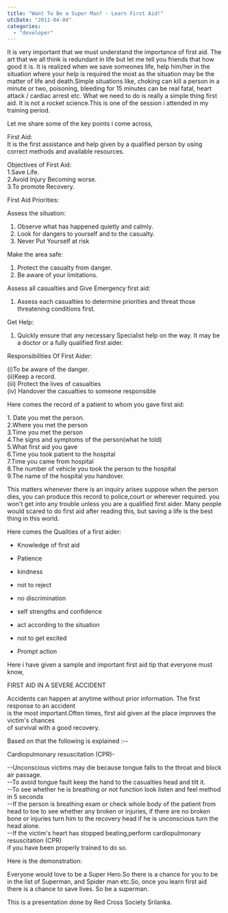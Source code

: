 ```yaml
---
title: "Want To Be a Super Man? - Learn First Aid!"
utcDate: "2011-04-04"
categories: 
  - "developer"
---
```


It is very important that we must understand the importance of first aid. The art that we all think is redundant in life but let me tell you friends that how good it is. It is realized when we save someones life, help him/her in the situation where your help is required the most as the situation may be the matter of life and death.Simple situations like, choking can kill a person in a minute or two, poisoning, bleeding for 15 minutes can be real fatal, heart attack / cardiac arrest etc. What we need to do is really a simple thing first aid. It is not a rocket science.This is one of the session i attended in my training period.  
  
Let me share some of the key points i come across,  
  
First Aid:  
It is the first assistance and help given by a qualified person by using correct methods and available resources.  
  
Objectives of First Aid:  
1.Save Life.  
2.Avoid Injury Becoming worse.  
3.To promote Recovery.  
  
First Aid Priorities:  
  
Assess the situation:  

1. Observe what has happened quietly and calmly.
2. Look for dangers to yourself and to the casualty.
3. Never Put Yourself at risk

Make the area safe:  

1. Protect the casualty from danger.
2. Be aware of your limitations.

Assess all casualties and Give Emergency first aid:  

1. Assess each casualties to determine priorities and threat those threatening conditions first.

Get Help:  

1. Quickly ensure that any necessary Specialist help on the way. It may be a doctor or a fully qualified first aider.

  
Responsibilities Of First Aider:  
  
(i)To be aware of the danger.  
(ii)Keep a record.  
(iii) Protect the lives of casualties  
(iv) Handover the casualties to someone responsible  
  
Here comes the record of a patient to whom you gave first aid:  
  
1\. Date you met the person.  
2.Where you met the person  
3.Time you met the person  
4.The signs and symptoms of the person(what he told)  
5.What first aid you gave  
6.Time you took patient to the hospital  
7.Time you came from hospital  
8.The number of vehicle you took the person to the hospital  
9.The name of the hospital you handover.  
  
This matters whenever there is an inquiry arises suppose when the person dies, you can produce this record to police,court or wherever required. you won't get into any trouble unless you are a qualified first aider. Many people would scared to do first aid after reading this, but saving a life is the best thing in this world.  
  
Here comes the Qualities of a first aider:  
  

- Knowledge of first aid
- Patience
- kindness
- not to reject
- no discrimination  
    
- self strengths and confidence
- act according to the situation
- not to get excited
- Prompt action

  
Here i have given a sample and important first aid tip that everyone must know,  
  
FIRST AID IN A SEVERE ACCIDENT  
  
Accidents can happen at anytime without prior information. The first response to an accident  
is the most important.Often times, first aid given at the place improves the victim's chances  
of survival with a good recovery.  
  
Based on that the following is explained :-- 
  
Cardiopulmonary resuscitation (CPR)- 
  
\--Unconscious victims may die because tongue falls to the throat and block air passage.  
\--To avoid tongue fault keep the hand to the casualties head and tilt it.  
\--To see whether he is breathing or not function look listen and feel method in 5 seconds  
\--If the person is breathing exam or check whole body of the patient from head to toe to see whether any broken or injuries, if there are no broken bone or injuries turn him to the recovery head if he is unconscious turn the head alone.  
\--If the victim's heart has stopped beating,perform cardiopulmonary resuscitation (CPR)  
if you have been properly trained to do so.  
  
  
Here is the demonstration:  
  
  
  
  
Everyone would love to be a Super Hero.So there is a chance for you to be in the list of Superman, and Spider man etc.So, once you learn first aid there is a chance to save lives. So be a superman.  
  
This is a presentation done by Red Cross Society Srilanka.
